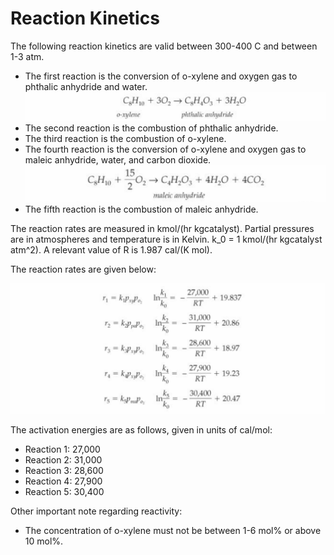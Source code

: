 # Reaction Kinetics

The following reaction kinetics are valid between 300-400 C and between 1-3 atm. 

- The first reaction is the conversion of o-xylene and oxygen gas to phthalic anhydride and water.
![](Reaction1.png)
- The second reaction is the combustion of phthalic anhydride.
- The third reaction is the combustion of o-xylene.
- The fourth reaction is the conversion of o-xylene and oxygen gas to maleic anhydride, water, and carbon dioxide.
![](Reaction4.png)
- The fifth reaction is the combustion of maleic anhydride.

The reaction rates are measured in kmol/(hr kgcatalyst). Partial pressures are in atmospheres and temperature is in Kelvin. k_0 = 1 kmol/(hr kgcatalyst atm^2). A relevant value of R is 1.987 cal/(K mol).

The reaction rates are given below:

![](ReactionRates.png)

The activation energies are as follows, given in units of cal/mol:
- Reaction 1: 27,000
- Reaction 2: 31,000
- Reaction 3: 28,600
- Reaction 4: 27,900
- Reaction 5: 30,400

Other important note regarding reactivity:
- The concentration of o-xylene must not be between 1-6 mol% or above 10 mol%.
